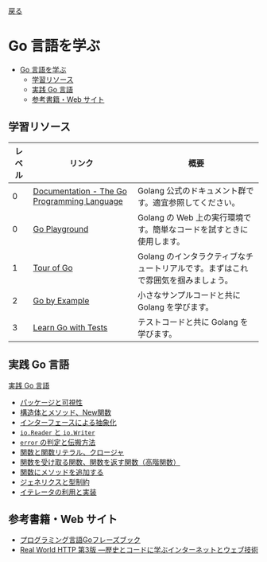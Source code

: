 [戻る](../../../README.md)

# Go 言語を学ぶ

- [Go 言語を学ぶ](#go-言語を学ぶ)
  - [学習リソース](#学習リソース)
  - [実践 Go 言語](#実践-go-言語)
  - [参考書籍・Web サイト](#参考書籍web-サイト)

## 学習リソース

| レベル | リンク                                                             | 概要                                                                              |
| ------ | ------------------------------------------------------------------ | --------------------------------------------------------------------------------- |
| 0      | [Documentation - The Go Programming Language](https://go.dev/doc/) | Golang 公式のドキュメント群です。適宜参照してください。                           |
| 0      | [Go Playground](https://go.dev/play/)                              | Golang の Web 上の実行環境です。簡単なコードを試すときに使用します。              |
| 1      | [Tour of Go](https://go-tour-jp.appspot.com/welcome/1)             | Golang のインタラクティブなチュートリアルです。まずはこれで雰囲気を掴みましょう。 |
| 2      | [Go by Example](https://gobyexample.com/)                          | 小さなサンプルコードと共に Golang を学びます。                                    |
| 3      | [Learn Go with Tests](https://quii.gitbook.io/learn-go-with-tests) | テストコードと共に Golang を学びます。                                            |

## 実践 Go 言語

[実践 Go 言語](01_実践Go言語/README.md)

- [パッケージと可視性](01_実践Go言語/01_パッケージと可視性/README.md)
- [構造体とメソッド、New関数](01_実践Go言語/02_構造体とメソッド、New関数/README.md)
- [インターフェースによる抽象化](01_実践Go言語/03_インターフェースによる抽象化/README.md)
- [`io.Reader` と `io.Writer`](01_実践Go言語/04_io.Readerとio.Writer/README.md)
- [`error` の判定と伝搬方法](01_実践Go言語/05_errorの判定と伝搬方法/README.md)
- [関数と関数リテラル、クロージャ](01_実践Go言語/06_関数と関数リテラル、クロージャ/README.md)
- [関数を受け取る関数、関数を返す関数（高階関数）](01_実践Go言語/07_関数を受け取る関数、関数を返す関数（高階関数）/README.md)
- [関数にメソッドを追加する](01_実践Go言語/08_関数にメソッドを追加する/README.md)
- [ジェネリクスと型制約](01_実践Go言語/09_ジェネリクスと型制約/README.md)
- [イテレータの利用と実装](01_実践Go言語/10_イテレータの利用と実装/README.md)

## 参考書籍・Web サイト

- [プログラミング言語Goフレーズブック](https://www.amazon.co.jp/dp/486401096X)
- [Real World HTTP 第3版 ―歴史とコードに学ぶインターネットとウェブ技術](https://www.amazon.co.jp/dp/4814400667)
